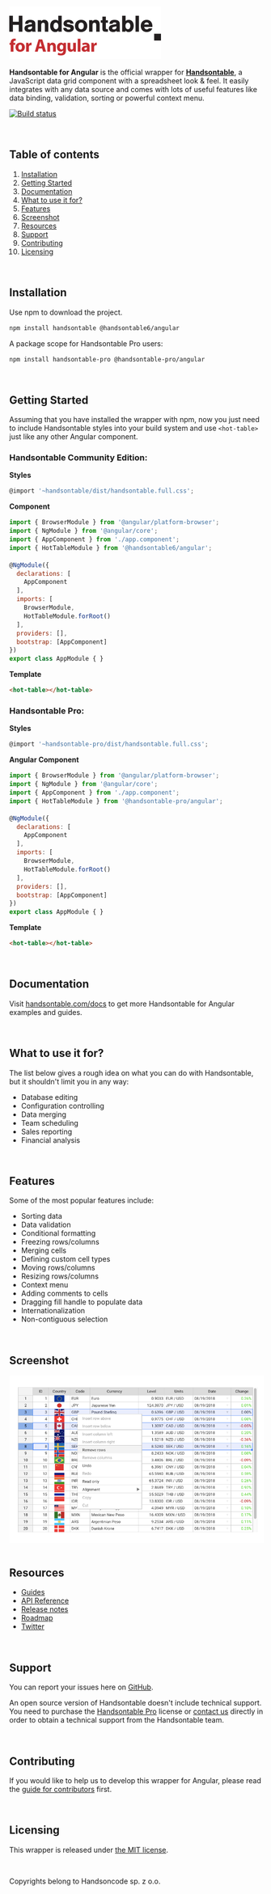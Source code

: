 <img src="https://raw.githubusercontent.com/handsontable/static-files/master/Images/Logo/Handsontable/handsontable-angular.png" alt="Handsontable for Angular" />

<br/>

**Handsontable for Angular** is the official wrapper for [**Handsontable**](//github.com/handsontable/handsontable), a JavaScript data grid component with a spreadsheet look & feel. It easily integrates with any data source and comes with lots of useful features like data binding, validation, sorting or powerful context menu.

[![Build status](https://travis-ci.org/handsontable/angular-handsontable.png?branch=master)](//travis-ci.org/handsontable/angular-handsontable)

<br/>

## Table of contents

1. [Installation](#installation)
2. [Getting Started](#getting-started)
3. [Documentation](#documentation)
4. [What to use it for?](#what-to-use-it-for)
5. [Features](#features)
6. [Screenshot](#screenshot)
7. [Resources](#resources)
8. [Support](#support)
9. [Contributing](#contributing)
10. [Licensing](#licensing)

<br/>

## Installation
Use npm to download the project.
```bash
npm install handsontable @handsontable6/angular
```
A package scope for Handsontable Pro users:
```bash
npm install handsontable-pro @handsontable-pro/angular
```

<br/>

## Getting Started
Assuming that you have installed the wrapper with npm, now you just need to include Handsontable styles into your build system and use `<hot-table>` just like any other Angular component.

### Handsontable Community Edition:

**Styles**
```js
@import '~handsontable/dist/handsontable.full.css';
```

**Component**
```js
import { BrowserModule } from '@angular/platform-browser';
import { NgModule } from '@angular/core';
import { AppComponent } from './app.component';
import { HotTableModule } from '@handsontable6/angular';
 
@NgModule({
  declarations: [
    AppComponent
  ],
  imports: [
    BrowserModule,
    HotTableModule.forRoot()
  ],
  providers: [],
  bootstrap: [AppComponent]
})
export class AppModule { }
```

**Template**
```html
<hot-table></hot-table>
```

### Handsontable Pro:

**Styles**
```js
@import '~handsontable-pro/dist/handsontable.full.css';
```

**Angular Component**
```js
import { BrowserModule } from '@angular/platform-browser';
import { NgModule } from '@angular/core';
import { AppComponent } from './app.component';
import { HotTableModule } from '@handsontable-pro/angular';
 
@NgModule({
  declarations: [
    AppComponent
  ],
  imports: [
    BrowserModule,
    HotTableModule.forRoot()
  ],
  providers: [],
  bootstrap: [AppComponent]
})
export class AppModule { }
```

**Template**
```html
<hot-table></hot-table>
```

<br/>

## Documentation
Visit [handsontable.com/docs](https://handsontable.com/docs/angular) to get more Handsontable for Angular examples and guides.

<br/>

## What to use it for?
The list below gives a rough idea on what you can do with Handsontable, but it shouldn't limit you in any way:

- Database editing
- Configuration controlling
- Data merging
- Team scheduling
- Sales reporting
- Financial analysis

<br/>

## Features

Some of the most popular features include:

- Sorting data
- Data validation
- Conditional formatting
- Freezing rows/columns
- Merging cells
- Defining custom cell types
- Moving rows/columns
- Resizing rows/columns
- Context menu
- Adding comments to cells
- Dragging fill handle to populate data
- Internationalization
- Non-contiguous selection

<br/>

## Screenshot
<div align="center">
<a href="//handsontable.com/examples">
<img src="https://raw.githubusercontent.com/handsontable/static-files/master/Images/Screenshots/handsontable-ce-showcase.png" align="center" alt="Handsontable for Angular" />
</a>
</div>

<br/>

## Resources
- [Guides](//handsontable.com/docs/angular)
- [API Reference](//handsontable.com/docs/Core.html)
- [Release notes](//github.com/handsontable/angular-handsontable/releases)
- [Roadmap](//trello.com/b/PztR4hpj)
- [Twitter](//twitter.com/handsontable)

<br/>

## Support
You can report your issues here on [GitHub](//github.com/handsontable/angular-handsontable/issues).

An open source version of Handsontable doesn't include technical support. You need to purchase the [Handsontable Pro](//handsontable.com/pricing) license or [contact us](//handsontable.com/contact) directly in order to obtain a technical support from the Handsontable team.

<br/>

## Contributing
If you would like to help us to develop this wrapper for Angular, please read the [guide for contributors](//github.com/handsontable/angular-handsontable/blob/master/CONTRIBUTING.md) first.

<br/>

## Licensing
This wrapper is released under [the MIT license](//github.com/handsontable/angular-handsontable/blob/master/LICENSE).

<br/>

Copyrights belong to Handsoncode sp. z o.o.
